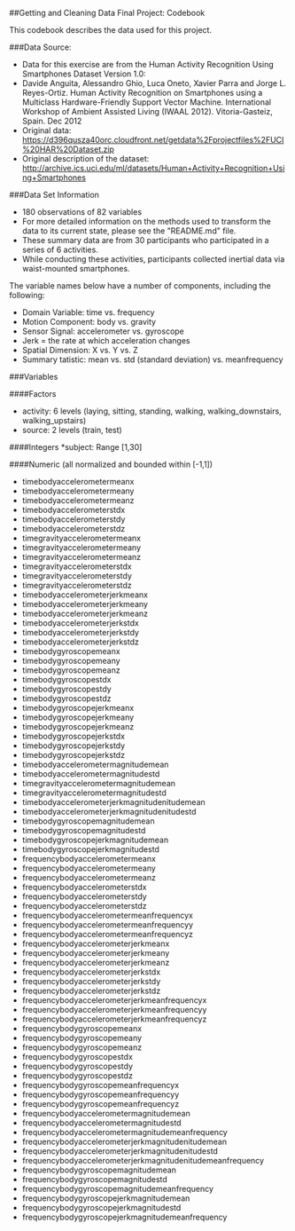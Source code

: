 ##Getting and Cleaning Data Final Project: Codebook

This codebook describes the data used for this project.


###Data Source:
* Data for this exercise are from the Human Activity Recognition Using Smartphones Dataset Version 1.0:
* Davide Anguita, Alessandro Ghio, Luca Oneto, Xavier Parra and Jorge L. Reyes-Ortiz. Human Activity Recognition on Smartphones using a Multiclass Hardware-Friendly Support Vector Machine. International Workshop of Ambient Assisted Living (IWAAL 2012). Vitoria-Gasteiz, Spain. Dec 2012
* Original data: https://d396qusza40orc.cloudfront.net/getdata%2Fprojectfiles%2FUCI%20HAR%20Dataset.zip
* Original description of the dataset: http://archive.ics.uci.edu/ml/datasets/Human+Activity+Recognition+Using+Smartphones


###Data Set Information
* 180 observations of  82 variables
* For more detailed information on the methods used to transform the data to its current state, please see the "README.md" file.
* These summary data are from 30 participants who participated in a series of 6 activities. 
* While conducting these activities, participants collected inertial data via waist-mounted smartphones.

The variable names below have a number of components, including the following:
* Domain Variable: time vs. frequency
* Motion Component: body vs. gravity
* Sensor Signal: accelerometer vs. gyroscope
* Jerk = the rate at which acceleration changes
* Spatial Dimension: X vs. Y vs. Z
* Summary tatistic: mean vs. std (standard deviation) vs. meanfrequency


###Variables
		
####Factors
* activity: 6 levels (laying, sitting, standing, walking, walking_downstairs, walking_upstairs)
* source: 2 levels (train, test)

####Integers
*subject: Range [1,30]

####Numeric (all normalized and bounded within [-1,1]) 
* timebodyaccelerometermeanx
* timebodyaccelerometermeany
* timebodyaccelerometermeanz
* timebodyaccelerometerstdx
* timebodyaccelerometerstdy
* timebodyaccelerometerstdz
* timegravityaccelerometermeanx
* timegravityaccelerometermeany
* timegravityaccelerometermeanz
* timegravityaccelerometerstdx
* timegravityaccelerometerstdy
* timegravityaccelerometerstdz
* timebodyaccelerometerjerkmeanx
* timebodyaccelerometerjerkmeany
* timebodyaccelerometerjerkmeanz
* timebodyaccelerometerjerkstdx
* timebodyaccelerometerjerkstdy
* timebodyaccelerometerjerkstdz
* timebodygyroscopemeanx
* timebodygyroscopemeany
* timebodygyroscopemeanz
* timebodygyroscopestdx
* timebodygyroscopestdy
* timebodygyroscopestdz
* timebodygyroscopejerkmeanx
* timebodygyroscopejerkmeany
* timebodygyroscopejerkmeanz
* timebodygyroscopejerkstdx
* timebodygyroscopejerkstdy
* timebodygyroscopejerkstdz
* timebodyaccelerometermagnitudemean
* timebodyaccelerometermagnitudestd
* timegravityaccelerometermagnitudemean
* timegravityaccelerometermagnitudestd
* timebodyaccelerometerjerkmagnitudenitudemean
* timebodyaccelerometerjerkmagnitudenitudestd
* timebodygyroscopemagnitudemean
* timebodygyroscopemagnitudestd
* timebodygyroscopejerkmagnitudemean
* timebodygyroscopejerkmagnitudestd
* frequencybodyaccelerometermeanx
* frequencybodyaccelerometermeany
* frequencybodyaccelerometermeanz
* frequencybodyaccelerometerstdx
* frequencybodyaccelerometerstdy
* frequencybodyaccelerometerstdz
* frequencybodyaccelerometermeanfrequencyx
* frequencybodyaccelerometermeanfrequencyy
* frequencybodyaccelerometermeanfrequencyz
* frequencybodyaccelerometerjerkmeanx
* frequencybodyaccelerometerjerkmeany
* frequencybodyaccelerometerjerkmeanz
* frequencybodyaccelerometerjerkstdx
* frequencybodyaccelerometerjerkstdy
* frequencybodyaccelerometerjerkstdz
* frequencybodyaccelerometerjerkmeanfrequencyx
* frequencybodyaccelerometerjerkmeanfrequencyy
* frequencybodyaccelerometerjerkmeanfrequencyz
* frequencybodygyroscopemeanx
* frequencybodygyroscopemeany
* frequencybodygyroscopemeanz
* frequencybodygyroscopestdx
* frequencybodygyroscopestdy
* frequencybodygyroscopestdz
* frequencybodygyroscopemeanfrequencyx
* frequencybodygyroscopemeanfrequencyy
* frequencybodygyroscopemeanfrequencyz
* frequencybodyaccelerometermagnitudemean
* frequencybodyaccelerometermagnitudestd
* frequencybodyaccelerometermagnitudemeanfrequency
* frequencybodyaccelerometerjerkmagnitudenitudemean
* frequencybodyaccelerometerjerkmagnitudenitudestd
* frequencybodyaccelerometerjerkmagnitudenitudemeanfrequency
* frequencybodygyroscopemagnitudemean
* frequencybodygyroscopemagnitudestd
* frequencybodygyroscopemagnitudemeanfrequency
* frequencybodygyroscopejerkmagnitudemean
* frequencybodygyroscopejerkmagnitudestd
* frequencybodygyroscopejerkmagnitudemeanfrequency
